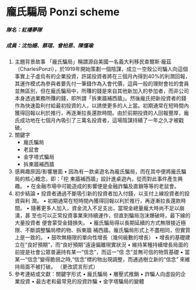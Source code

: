 <html>
  <H1>龐氏騙局 Ponzi scheme</H1>
  <h5>隊名：紅樓夢隊</h5>
  <h5>成員：沈怡姍、蔡瑄、曾柏恩、陳慬瑜</h5>
<OL>
<li>主題背景故事
「龐氏騙局」稱謂源⾃美國⼀名義⼤利移民查爾斯·龐茲（CharlesPonzi），於1919年開始策劃⼀個陰謀，成⽴⼀空殼公司騙⼈向這個事實上⼦虛烏有的企業投資，許諾投資者將在三個⽉內得到40%的利潤回報，其運作模式為參與者要先付⼀筆錢作為入會代價，這與⼀般的理財會社的會員並無區別，但在龐氏騙局中，所賺的錢是來⾃其他新加入的參加者，⽽非公司本身透過業務所賺的錢，即所謂「拆東牆補西牆」。然後龐氏把新投資者的錢作為快速盈利付給最初投資的⼈，以誘使更多的⼈上當。初期通常在短時間內獲得回報以利於推⾏，再逐漸拉長還款時間。由於前期投資的⼈回報豐厚，龐氏成功地在七個⽉內吸引了三萬名投資者，這場陰謀持續了⼀年之久才被戳破。

<li>關鍵字
  <ul type=disc>
    <li>龐氏騙局
    <li>⽼鼠會
    <li>⾦字塔式騙局
    <li>拆東牆補西牆
  </ul>  

<li>感興趣原因/影響層⾯
• 因為有⼀款桌遊名為龐氏騙局，⽽在其中便將龐氏騙局的核⼼概念，即：「挖
東牆補西牆」設計進桌遊內，從⽽對此事件產⽣興趣。
• 在⾦融市場中可能造成的影響便是⾦融詐騙及直銷等等的⽼鼠會。

<li>初步結論
• 投資者通過不斷吸引新的投資者加入付錢，以⽀付上線投資者的投資與利
潤。
• 初期通常在短時間內獲得回報以利於推⾏，再逐漸拉長還款時間。
• 隨著更多⼈加入，資⾦流入不⾜⽀出，當現⾦總量龐⼤時尚不⾜以崩潰，甚
至也可以正常投資事業來持續運作，但直到騙局泡沫爆破時，最下線的⼤量投資者
便會蒙受⾦錢損失。
• 龐氏騙局得以長期延續的⽅式無限接近極限、不斷調整騙局標的物、拆東牆
補西牆。龐氏騙局形式上不盡相同，但實質上是⼀致的。
• ⿎吹無極限的單向性增長（幾何級數的增長）
• 增長的基礎建⽴在“良好預期”，⽽“良好預期”遠遠偏離現實狀況
• 維持某種持續增長局⾯的前提是社會公眾普遍持有某⼀“信念”，⽽這⼀“信
念”並無可信的物質基礎
• 當某⼀“信念”變得脆弱之時,“信念”標的物出現調整，⽽通過樹⽴新的“信念”
來維持局⾯不被打破。 （更改謊⾔形式）

<li>參考連結或⽂獻：關鍵字形式
• 龐氏騙局
• 層壓式推銷
• 詐騙⼈向虛設的企業投資
• 最古⽼和最常⾒的投資詐騙
• ⾦字塔騙局的變體
</OL>
</html>
